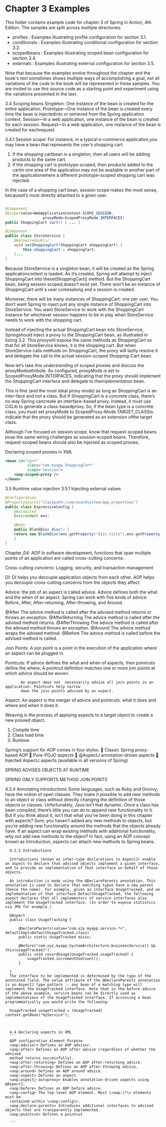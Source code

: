 Chapter 3 Examples
==================
This folder contains example code for chapter 3 of Spring in Action, 4th Edition.
The samples are split across multiple directories:

 * profiles     : Examples illustrating profile configuration for section 3.1.
 * conditionals : Examples illustrating conditional configuration for section 3.2.
 * scopedbeans  : Examples illustrating scoped bean configuration for section 3.4.
 * externals    : Examples illustrating external configuration for section 3.5.

Note that because the examples evolve throughout the chapter and the book's text sometimes
shows multiple ways of accomplishing a goal, not all variations of the code in the book will
be represented in these samples. You are invited to use this source code as a starting point
and experiment using the variations presented in the text.



3.4 Scoping beans
Singleton: One instance of the bean is created for the entire application. 
Prototype—One instance of the bean is created every time the bean is injectedinto or retrieved from the Spring application context. 
Session—In a web application, one instance of the bean is created for each session. 
Request—In a web application, one instance of the bean is created for eachrequest.

3.4.1 Session scope:
For instance, in a typical e-commerce application,you may have a bean that represents the user’s shopping cart. 
1) If the shopping cartbean is a singleton, then all users will be adding products to the same cart. 
2) if the shopping cart is prototype-scoped, then products added to the cartin one area of the application may not be available in another part of the applicationwhere a different prototype-scoped shopping cart was injected.

In the case of a shopping cart bean, session scope makes the most sense, becauseit’s most directly attached to a given user.

```java

@Component
@Scope(value=WebApplicationContext.SCOPE_SESSION,
                 proxyMode=ScopedProxyMode.INTERFACES)
public ShoppingCart cart() { ... }
```

```java
@Component
public class StoreService {
    @Autowiredpublic 
    void setShoppingCart(ShoppingCart shoppingCart) {
        this.shoppingCart = shoppingCart;
    }...
}
```
Because StoreService is a singleton bean, it will be created as the Spring applicationcontext is loaded. As it’s created, Spring will attempt to inject ShoppingCart into thesetShoppingCart() method. But the ShoppingCart bean, being session scoped,doesn’t exist yet. There won’t be an instance of ShoppingCart until a user comesalong and a session is created.

Moreover, there will be many instances of ShoppingCart: one per user. You don’t want Spring to inject just any single instance of ShoppingCart into StoreService. You want StoreService to work with the ShoppingCart instance for whichever session happens to be in play when StoreService needs to work with the shopping cart. 

Instead of injecting the actual ShoppingCart bean into StoreService, Springshould inject a proxy to the ShoppingCart bean, as illustrated in listing 3.2. This proxywill expose the same methods as ShoppingCart so that for all StoreService knows, it is the shopping cart. But when StoreService calls methods on ShoppingCart, the proxy will lazily resolve it and delegate the call to the actual session-scoped Shopping-Cart bean.

Now let’s take this understanding of scoped proxies and discuss the proxyModeattribute. As configured, proxyMode is set to ScopedProxyMode.INTERFACES, indicating that the proxy should implement the ShoppingCart interface and delegate to theimplementation bean.

This is fine (and the most ideal proxy mode) as long as ShoppingCart is an inter-face and not a class. But if ShoppingCart is a concrete class, there’s no way Spring cancreate an interface-based proxy. Instead, it must use CGLib to generate a class-basedproxy. So, if the bean type is a concrete class, you must set proxyMode to ScopedProxy-Mode.TARGET_CLASSto indicate that the proxy should be generated as an extension ofthe target class.

Although I’ve focused on session scope, know that request-scoped beans pose the same wiring challenges as session-scoped beans. Therefore, request-scoped beans should also be injected as scoped proxies.

Declaring scoped proxies in XML
```xml
<bean id="cart"
          class="com.myapp.ShoppingCart"
          scope="session">
    <aop:scoped-proxy />
</bean>
```

3.5 Runtime value injection
3.5.1 Injecting external values

```java
@Configuration
@PropertySource("classpath:/com/soundsystem/app.properties")
public class ExpressiveConfig {
    @Autowired
    Environment env;

    @Bean
    public BlankDisc disc() {
    return new BlankDisc(env.getProperty("disc.title"),env.getProperty("disc.artist"));
    }
}
```


Chapter_04: AOP
In software development, functions that span multiple points of an application are
called cross-cutting concerns.

Cross-cutting concerns: Logging, security, and transaction management

DI: DI helps you decouple application objects from each other.
AOP helps you decouple cross-cutting concerns from the objects they affect.

Advice: the job of an aspect is called advice. Advice defines both the what and the when of an aspect.
Spring can work with five kinds of advice: Before, After, After-returning, After-throwing, and Around.

@After The advice method is called after the advised method returns or throws an exception.
@AfterReturning The advice method is called after the advised method returns.
@AfterThrowing The advice method is called after the advised method throws an exception.
@Around The advice method wraps the advised method.
@Before The advice method is called before the advised method is called.

Join Points: A join point is a point in
             the execution of the application where an aspect can be plugged in.

Pointcuts: If advice defines the what and when of aspects, then pointcuts define the where. A
           pointcut definition matches one or more join points at which advice should be woven.

           An aspect does not  necessarily advise all join points in an application. Pointcuts help narrow
           down the join points advised by an aspect.
           
     
Aspect: An aspect is the merger of advice and pointcuts. what it does and where and when it does it.
                                                        

Weaving is the process of applying aspects to a target object to create a new proxied
object.
1) Compile time
2) Class load time
3) Runtime
  
                                                         
Spring’s support for AOP comes in four styles:
 Classic Spring proxy-based AOP
 Pure-POJO aspects
 @AspectJ annotation-driven aspects
 Injected AspectJ aspects (available in all versions of Spring)

SPRING ADVISES OBJECTS AT RUNTIME

SPRING ONLY SUPPORTS METHOD JOIN POINTS

4.3.4 Annotating introductions
      Some languages, such as Ruby and Groovy, have the notion of open classes. They
      make it possible to add new methods to an object or class without directly changing
      the definition of those objects or classes. Unfortunately, Java isn’t that dynamic. Once
      a class has been compiled, there’s little you can do to append new functionality to it.
      But if you think about it, isn’t that what you’ve been doing in this chapter with
      aspects? Sure, you haven’t added any new methods to objects, but you’re adding new
      functionality around the methods that the objects already have. If an aspect can wrap
      existing methods with additional functionality, why not add new methods to the
      object? In fact, using an AOP concept known as introduction, aspects can attach new
      methods to Spring beans.
      
      
      
      9.2.5 Introductions
      
      Introductions (known as inter-type declarations in AspectJ) enable an aspect to declare that advised objects implement a given interface, and to provide an implementation of that interface on behalf of those objects.
      
      An introduction is made using the @DeclareParents annotation. This annotation is used to declare that matching types have a new parent (hence the name). For example, given an interface UsageTracked, and an implementation of that interface DefaultUsageTracked, the following aspect declares that all implementors of service interfaces also implement the UsageTracked interface. (In order to expose statistics via JMX for example.)
      
      @Aspect
      public class UsageTracking {
      
          @DeclareParents(value="com.xzy.myapp.service.*+", defaultImpl=DefaultUsageTracked.class)
          public static UsageTracked mixin;
      
          @Before("com.xyz.myapp.SystemArchitecture.businessService() && this(usageTracked)")
          public void recordUsage(UsageTracked usageTracked) {
              usageTracked.incrementUseCount();
          }
      
      }
      The interface to be implemented is determined by the type of the annotated field. The value attribute of the @DeclareParents annotation is an AspectJ type pattern :- any bean of a matching type will implement the UsageTracked interface. Note that in the before advice of the above example, service beans can be directly used as implementations of the UsageTracked interface. If accessing a bean programmatically you would write the following:
      
      UsageTracked usageTracked = (UsageTracked) context.getBean("myService");
      
      
      
      4.4 Declaring aspects in XML
      ```
      AOP configuration element Purpose
      <aop:advisor> Defines an AOP advisor.
      <aop:after> Defines an AOP after advice (regardless of whether the advised
      method returns successfully).
      <aop:after-returning> Defines an AOP after-returning advice.
      <aop:after-throwing> Defines an AOP after-throwing advice.
      <aop:around> Defines an AOP around advice.
      <aop:aspect> Defines an aspect.
      <aop:aspectj-autoproxy> Enables annotation-driven aspects using @AspectJ.
      <aop:before> Defines an AOP before advice.
      <aop:config> The top-level AOP element. Most \<aop:\*\> elements must be
      contained within \<aop:config\>.
      <aop:declare-parents> Introduces additional interfaces to advised objects that are transparently implemented.
      <aop:pointcut> Defines a pointcut
      
      ```